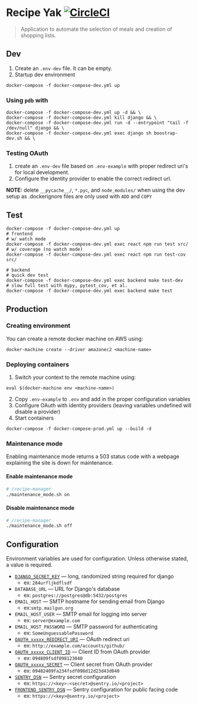 # Recipe Yak [![CircleCI](https://circleci.com/gh/recipeyak/recipeyak.svg?style=svg)](https://circleci.com/gh/recipeyak/recipeyak)
> Application to automate the selection of meals and creation of shopping lists.

## Dev
1. Create an `.env-dev` file. It can be empty.
2. Startup dev environment
```
docker-compose -f docker-compose-dev.yml up
```

### Using `pdb` with
```
docker-compose -f docker-compose-dev.yml up -d && \
docker-compose -f docker-compose-dev.yml kill django && \
docker-compose -f docker-compose-dev.yml run -d --entrypoint "tail -f /dev/null" django && \
docker-compose -f docker-compose-dev.yml exec django sh boostrap-dev.sh && \
```

### Testing OAuth
1. create an `.env-dev` file based on `.env-example` with proper redirect uri's for local development.
2. Configure the identity provider to enable the correct redirect url.

**NOTE:** delete `__pycache__/`, `*.pyc`, and `node_modules/` when using the dev
setup as .dockerignore files are only used with `ADD` and `COPY`

## Test

```
docker-compose -f docker-compose-dev.yml up
# frontend
# w/ watch mode
docker-compose -f docker-compose-dev.yml exec react npm run test src/
# w/ coverage (no watch mode)
docker-compose -f docker-compose-dev.yml exec react npm run test-cov src/

# backend
# quick dev test
docker-compose -f docker-compose-dev.yml exec backend make test-dev
# slow full test with mypy, pytest_cov, et al.
docker-compose -f docker-compose-dev.yml exec backend make test
```

## Production
### Creating environment
You can create a remote docker machine on AWS using:
```
docker-machine create --driver amazonec2 <machine-name>
```

### Deploying containers

1. Switch your context to the remote machine using:
```
eval $(docker-machine env <machine-name>)
```

2. Copy `.env-example` to `.env` and add in the proper configuration variables
3. Configure OAuth with identity providers (leaving variables undefined will disable a provider)
4. Start containers
```
docker-compose -f docker-compose-prod.yml up --build -d
```

### Maintenance mode
Enabling maintenance mode returns a 503 status code with a webpage explaining the site is down for maintenance.

#### Enable maintenance mode
```bash
# /recipe-manager
./maintenance_mode.sh on
```

#### Disable maintenance mode
```bash
# /recipe-manager
./maintenance_mode.sh off
```

## Configuration
Environment variables are used for configuration. Unless otherwise stated, a value is required.

- [`DJANGO_SECRET_KEY`][django-secret] — long, randomized string required for django
    + ex: `284urfljkdflsdf`
- `DATABASE_URL` — URL for Django's database
    + ex: `postgres://postgres@db:5432/postgres`
- `EMAIL_HOST` — SMTP hostname for sending email from Django
    + ex:`smtp.mailgun.org`
- `EMAIL_HOST_USER` — SMTP email for logging into server
    + ex: `server@example.com`
- `EMAIL_HOST_PASSWORD` — SMTP password for authenticating
    + ex: `SomeUnguessablePassword`
- [`OAUTH_xxxxx_REDIRECT_URI`][github-redirect-uri] — OAuth redirect uri
    + ex: `http://example.com/accounts/github/`
-   [`OAUTH_xxxxx_CLIENT_ID`][github-oauth] — Client ID from OAuth provider
    +   ex: `094809fsdf098123040`
- [`OAUTH_xxxxx_SECRET`][github-oauth] — Client secret from OAuth provider
    + ex: `09482409fa234fsdf098d12d23d43d040`
- [`SENTRY_DSN`][sentry-dsn] — Sentry secret configuration
    + ex: `https://<key>:<secret>@sentry.io/<project>`
- [`FRONTEND_SENTRY_DSN`][sentry-dsn] — Sentry configuration for public facing code
    + ex: `https://<key>@sentry.io/<project>`

[0]: https://docs.docker.com/engine/reference/builder/#dockerignore-file
[django-secret]: https://docs.djangoproject.com/en/dev/ref/settings/#std:setting-SECRET_KEY
[sentry-dsn]: https://docs.sentry.io/quickstart/#about-the-dsn
[github-redirect-uri]: https://developer.github.com/apps/building-oauth-apps/authorization-options-for-oauth-apps/#redirect-urls
[github-oauth]: https://developer.github.com/apps/building-oauth-apps/authorization-options-for-oauth-apps/#web-application-flow
